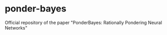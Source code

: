 # ponder-bayes
Official repository of the paper "PonderBayes: Rationally Pondering Neural Networks"
